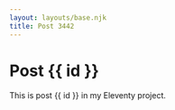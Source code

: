 ```yaml
---
layout: layouts/base.njk
title: Post 3442
---
```


# Post {{ id }}

This is post {{ id }} in my Eleventy project.
